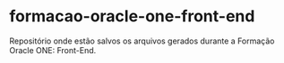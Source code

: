 # formacao-oracle-one-front-end
Repositório onde estão salvos os arquivos gerados durante a Formação Oracle ONE: Front-End.
